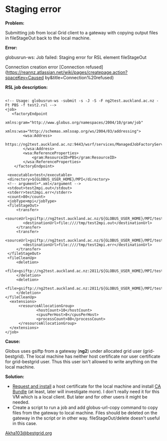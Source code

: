 # Staging error

**Problem:**

Submitting job from local Grid client to a gateway with copying output files in fileStageOut back to the local machine.

**Error:**

globusrun-ws: Job failed: Staging error for RSL element fileStageOut

Connection creation error [Connection refused](https://reannz.atlassian.net/wiki/pages/createpage.action?spaceKey=Caused by&title=Connection%20refused)

**RSL job description:**

``` 

<!-- Usage: globusrun-ws -submit -s -J -S -F ng2test.auckland.ac.nz -Ft PBS -f test2.rsl -->
<job>
   <factoryEndpoint
            xmlns:gram="http://www.globus.org/namespaces/2004/10/gram/job"
            xmlns:wsa="http://schemas.xmlsoap.org/ws/2004/03/addressing">
        <wsa:Address>
            https://ng2test.auckland.ac.nz:9443/wsrf/services/ManagedJobFactoryService
        </wsa:Address>
        <wsa:ReferenceProperties>
            <gram:ResourceID>PBS</gram:ResourceID>
        </wsa:ReferenceProperties>
    </factoryEndpoint>

 <executable>test</executable>
 <directory>${GLOBUS_USER_HOME}/MPI</directory>
 <!-- argument>*.xml</argument -->
 <stdout>test2mpi.out</stdout>
 <stderr>test2mpi.err</stderr>
 <count>80</count>
 <jobType>mpi</jobType>
 <fileStageOut>
     <transfer>
        <sourceUrl>gsiftp://ng2test.auckland.ac.nz/${GLOBUS_USER_HOME}/MPI/test2mpi.out</sourceUrl>
        <destinationUrl>file:////tmp/test2mpi.out</destinationUrl>
     </transfer>
     <transfer>
        <sourceUrl>gsiftp://ng2test.auckland.ac.nz/${GLOBUS_USER_HOME}/MPI/test2mpi.err</sourceUrl>
        <destinationUrl>file:////tmp/test2mpi.err</destinationUrl>
     </transfer>
 </fileStageOut>
 <fileCleanUp>
     <deletion>
         <file>gsiftp://ng2test.auckland.ac.nz:2811/${GLOBUS_USER_HOME}/MPI/test2mpi.out</file>
     </deletion>
     <deletion>
         <file>gsiftp://ng2test.auckland.ac.nz:2811/${GLOBUS_USER_HOME}/MPI/test2mpi.err</file>
     </deletion>
</fileCleanUp>
  <extensions>
      <resourceAllocationGroup>
              <hostCount>10</hostCount>
              <cpusPerHost>8</cpusPerHost>
              <processCount>80</processCount>
      </resourceAllocationGroup>
  </extensions>
</job>

```

**Cause:**

Globus uses gsiftp from a gateway (**ng2**) under allocated grid user (grid-bestgrid). The local machine has neither host certificate nor user certificate for grid-bestgrid user. Thus this user isn't allowed to write anything on the local machine.

**Solution:**

- [Request and install](http://wiki.arcs.org.au/bin/view/Main/HostCertificates) a host certificate for the local machine and install [CA Bundle](http://wiki.arcs.org.au/bin/view/Main/InstallCABundle) (at least, later will investigate more). I don't really need it for this VM which is a local client. But later and for other users it might be needed.
- Create a script to run a job and add globus-url-copy command to copy files from the gateway to local machine. Files should be deleted on the gateway in the script or in other way. fileStageOut/delete doesn't useful in this case.

[Akha103@bestgrid.org](https://reannz.atlassian.net/wiki/404?key%3Dbestgrid.org%3Bsearch%3Fq%3DUser__Akha103)
